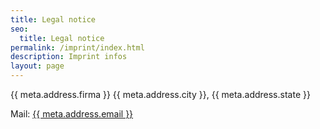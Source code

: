 ```yaml
---
title: Legal notice
seo:
  title: Legal notice
permalink: /imprint/index.html
description: Imprint infos
layout: page
---
```


{{ meta.address.firma }}
{{ meta.address.city }}, {{ meta.address.state }}

Mail: <a href="mailto:{{ meta.address.email }}">{{ meta.address.email }}</a>
